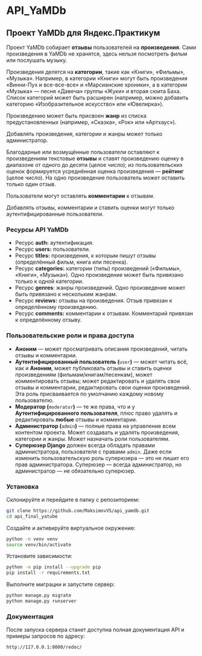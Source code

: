 # API_YaMDb
## Проект YaMDb для Яндекс.Практикум

Проект YaMDb собирает **отзывы** пользователей на **произведения**. Сами произведения в YaMDb не хранятся, здесь нельзя посмотреть фильм или послушать музыку.

Произведения делятся на **категории**, такие как «Книги», «Фильмы», «Музыка». Например, в категории «Книги» могут быть произведения «Винни-Пух и все-все-все» и «Марсианские хроники», а в категории «Музыка» — песня «Давеча» группы «Жуки» и вторая сюита Баха. Список категорий может быть расширен (например, можно добавить категорию «Изобразительное искусство» или «Ювелирка»).

Произведению может быть присвоен **жанр** из списка предустановленных (например, «Сказка», «Рок» или «Артхаус»).

Добавлять произведения, категории и жанры может только администратор.

Благодарные или возмущённые пользователи оставляют к произведениям текстовые **отзывы** и ставят произведению оценку в диапазоне от одного до десяти (целое число); из пользовательских оценок формируется усреднённая оценка произведения — **рейтинг** (целое число). На одно произведение пользователь может оставить только один отзыв.

Пользователи могут оставлять **комментарии** к отзывам.

Добавлять отзывы, комментарии и ставить оценки могут только аутентифицированные пользователи.

### Ресурсы API **YaMDb**
-   Ресурс **auth:** аутентификация.
-   Ресурс **users:** пользователи.
-   Ресурс **titles:** произведения, к которым пишут отзывы (определённый фильм, книга или песенка).
-   Ресурс **categories:** категории (типы) произведений («Фильмы», «Книги», «Музыка»). Одно произведение может быть привязано только к одной категории.
-   Ресурс **genres**: жанры произведений. Одно произведение может быть привязано к нескольким жанрам.
-   Ресурс **reviews:** отзывы на произведения. Отзыв привязан к определённому произведению.
-   Ресурс **comments:** комментарии к отзывам. Комментарий привязан к определённому отзыву.

### Пользовательские роли и права доступа
-   **Аноним** — может просматривать описания произведений, читать отзывы и комментарии.
-   **Аутентифицированный пользователь (**`user`**)** — может читать всё, как и **Аноним**, может публиковать отзывы и ставить оценки произведениям (фильмам/книгам/песенкам), может комментировать отзывы; может редактировать и удалять свои отзывы и комментарии, редактировать свои оценки произведений. Эта роль присваивается по умолчанию каждому новому пользователю.
-   **Модератор (**`moderator`**)** — те же права, что и у **Аутентифицированного пользователя**, плюс право удалять и редактировать **любые** отзывы и комментарии.
-   **Администратор (**`admin`**)** — полные права на управление всем контентом проекта. Может создавать и удалять произведения, категории и жанры. Может назначать роли пользователям.
-   **Суперюзер Django** должен всегда обладать правами администратора, пользователя с правами `admin`. Даже если изменить пользовательскую роль суперюзера — это не лишит его прав администратора. Суперюзер — всегда администратор, но администратор — не обязательно суперюзер.

### Установка
Склонируйте и перейдите в папку с репозиторием:
```bash
git clone https://github.com/MaksimovVS/api_yamdb.git
cd api_final_yatube
```
Создайте и активируйте виртуальное окружение:
```bash
python -m venv venv
source venv/bin/activate
```
Установите зависимости:
```bash
python -m pip install --upgrade pip
pip install -r requirements.txt
```
Выполните миграции и запустите сервер:
```bash
python manage.py migrate
python manage.py runserver
```
### Документация
После запуска сервера станет доступна полная документация API и примеры запросов по адресу:
```http
http://127.0.0.1:8000/redoc/
```